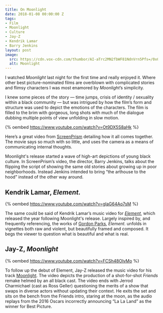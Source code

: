 ```yaml
---
title: On Moonlight
date: 2018-01-08 00:00:00 Z
tags:
- Film
- Moonlight
- Culture
- Jay-Z
- Kendrik Lamar
- Barry Jenkins
layout: post
image: 
  src: https://cdn.vox-cdn.com/thumbor/AI-aTrc2MN2fbWF81NdnVrn5Pfs=/0x0:2000x1333/1200x800/filters:focal(0x0:2000x1333)/cdn.vox-cdn.com/uploads/chorus_image/image/50857689/moonlightBeach.0.0.jpg
  alt: Moonlight
---
```


I watched *Moonlight* last night for the first time and really enjoyed it. Where other best picture-nominated films are overblown with complicated stories and flimsy characters I was most enamored by *Moonlight*’s simplicity.

I knew some pieces of the story — time jumps, crisis of identity / sexuality within a black community — but was intrigued by how the film’s form and structure was used to depict the emotions of the characters. The film is filled to the brim with gorgeous, long shots with much of the dialogue dubbing multiple points of view unfolding in slow motion. 

{% oembed https://www.youtube.com/watch?v=Ot9DX5S8aHk %}

Here’s a great video from [ScreenPrism](https://www.youtube.com/watch?v=Ot9DX5S8aHk) detailing how it all comes together. The movie says so much with so little, and uses the camera as a means of communicating internal thoughts.

<!-- more -->

Moonlight's release started a wave of high-art depictions of young black culture. In ScreenPrism’s video, the director, Barry Jenkins, talks about the flipping the script of showing the same old stories about growing up in poor neighborhoods. Instead Jenkins intended to bring “the arthouse to the hood” instead of the other way around. 

## Kendrik Lamar, *Element.*

{% oembed https://www.youtube.com/watch?v=glaG64Ao7sM %}

The same could be said of Kendrik Lamar’s music video for *[Element](https://www.youtube.com/watch?v=glaG64Ao7sM)*, which released the year following Moonlight's release. Largely inspired by, and frequently referencing, the works of [Gordon Parks](http://time.com/4200148/gordon-parks-photographs-black-humanity/), *Element.* unfolds in vignettes both raw and violent, but beautifully framed and composed. It begs the viewer to question what is beautiful and what is real.

## Jay-Z, *Moonlight*

{% oembed https://www.youtube.com/watch?v=FCSh48OlvMo %}

To follow up the debut of Element, Jay-Z released the music video for his track [Moonlight](https://www.youtube.com/watch?v=FCSh48OlvMo). The video depicts the production of a shot-for-shot *Friends* remake helmed by an all black cast. The video ends with Jerrod Charmichael (cast as Ross Geller) questioning the merits of a show that swaps in diverse actors without updating their context. He exits the set and sits on the bench from the Friends intro, staring at the moon, as the audio replays from the 2016 Oscars incorrectly announcing “La La Land” as the winner for Best Picture. 